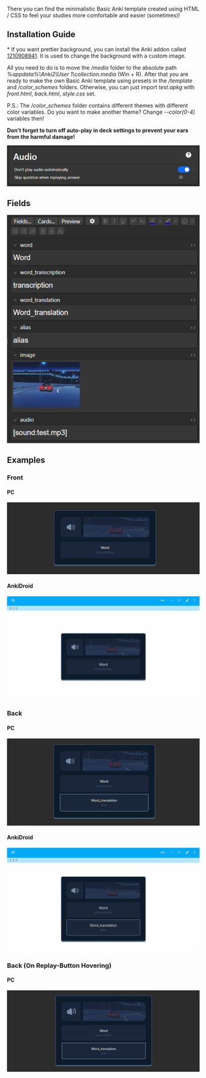 There you can find the minimalistic Basic Anki template created using HTML / CSS to feel your studies more comfortable and easier (sometimes)!

## Installation Guide

\* If you want prettier background, you can install the Anki addon called [1210908941](https://ankiweb.net/shared/info/1210908941). It is used to change the background with a custom image.

All you need to do is to move the _/media_ folder to the absolute path _%appdata%\\Anki2\\User 1\\collection.media_ (Win + R). After that you are ready to make the own Basic Anki template using presets in the _/template_ and _/color_schemes_ folders. Otherwise, you can just import _test.apkg_ with _front.html_, _back.html_, _style.css_ set.

P.S.: The _/color_schemes_ folder contains different themes with different color variables. Do you want to make another theme? Change _--color(0-4)_ variables then!

**Don't forget to turn off auto-play in deck settings to prevent your ears from the harmful damage!**

<img src="./assets/auto-play.png" />

## Fields

<img src="./assets/fields.png" />

## Examples

### Front

#### PC

<img src="./assets/front.png" />

#### AnkiDroid

<img src="./assets/mfront.jpg" />

### Back

#### PC

<img src="./assets/back.png" />

#### AnkiDroid

<img src="./assets/mback.jpg" />

### Back (On Replay-Button Hovering)

#### PC

<img src="./assets/hover.png" />